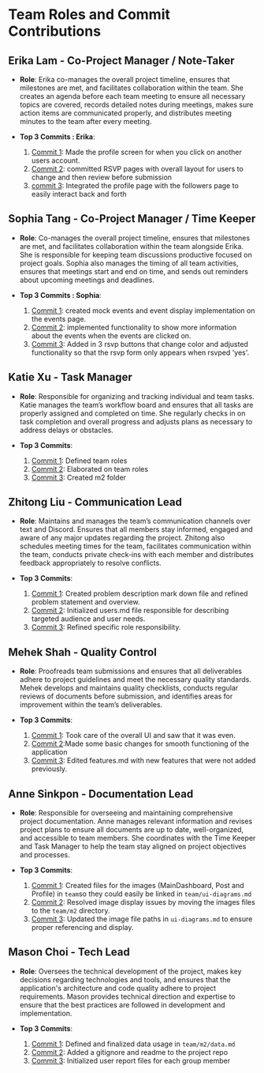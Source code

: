# Team Roles and Commit Contributions

## Erika Lam  - Co-Project Manager / Note-Taker
- **Role**: Erika co-manages the overall project timeline, ensures that milestones are met, and facilitates collaboration within the team. She creates an agenda before each team meeting to ensure all necessary topics are covered, records detailed notes during meetings, makes sure action items are communicated properly, and distributes meeting minutes to the team after every meeting.


- **Top 3 Commits : Erika**:
  1. [Commit 1](https://github.com/sophiatangg/CS326Team26/commit/a2a607839ec0e4c72a68af53ef399a69bb653f29#diff-e2eb93a61ffd7877ea5c751abcb3a618e8e2e9a2073a27f66d4114fe10819f86): Made the profile screen for when you click on another users account.
  2. [Commit 2](https://github.com/sophiatangg/CS326Team26/commit/bcaae32c3dbf2495eacc3b2e0e66c48a1027c873): committed RSVP pages with overall layout for users to change and then review before submission
  3. [commit 3](https://github.com/sophiatangg/CS326Team26/pull/46/commits/0ae60c018710e8b2499929bf658f13e4a388673d): Integrated the profile page with the followers page to easily interact back and forth

## Sophia Tang - Co-Project Manager / Time Keeper
- **Role**: Co-manages the overall project timeline, ensures that milestones are met, and facilitates collaboration within the team alongside Erika. She is responsible for keeping team discussions productive focused on project goals. Sophia also manages the timing of all team activities, ensures that meetings start and end on time, and sends out reminders about upcoming meetings and deadlines.

- **Top 3 Commits : Sophia**:
  1. [Commit 1](https://github.com/sophiatangg/CS326Team26/commit/001c4a894c25e0a6879f638e460b1078783b9c5e): created mock events and event display implementation on the events page.
  2. [Commit 2](https://github.com/sophiatangg/CS326Team26/commit/89ed1c35188c89e19ba0b95e4d72b18f42cbdcc1): implemented functionality to show more information about the events when the events are clicked on. 
  3. [Commit 3](https://github.com/sophiatangg/CS326Team26/commit/8adfbd6438f14ffc42115eef39bf56cc30f78a45): Added in 3 rsvp buttons that change color and adjusted functionality so that the rsvp form only appears when rsvped 'yes'.

## Katie Xu - Task Manager
- **Role**: Responsible for organizing and tracking individual and team tasks. Katie manages the team’s workflow board and ensures that all tasks are properly assigned and completed on time. She regularly checks in on task completion and overall progress and adjusts plans as necessary to address delays or obstacles.

- **Top 3 Commits**:
  1. [Commit 1](https://github.com/sophiatangg/CS326Team26/commit/50283695bf3d3a74b4379b08d4e2c08cc684a85d): Defined team roles
  2. [Commit 2](https://github.com/sophiatangg/CS326Team26/commit/5276ba95276607d48b787a025a968646d90a3747): Elaborated on team roles
  3. [Commit 3](https://github.com/sophiatangg/CS326Team26/commit/7bd4f6f36b91b95ad18d88aa8add45722fa270cb): Created m2 folder

## Zhitong Liu - Communication Lead
- **Role**: Maintains and manages the team’s communication channels over text and Discord. Ensures that all members stay informed, engaged and aware of any major updates regarding the project. Zhitong also schedules meeting times for the team, facilitates communication within the team, conducts private check-ins with each member and distributes feedback appropriately to resolve conflicts.

- **Top 3 Commits**:
  1. [Commit 1](https://github.com/sophiatangg/CS326Team26/commit/494e08f9c93c8877b11a624cf08484e4e6f24f77): Created problem description mark down file and refined problem statement and overview.
  2. [Commit 2](https://github.com/sophiatangg/CS326Team26/commit/57d9b8f13effca6f5c6ab8b6830ac9ca4888ae19): Initialized users.md file responsible for describing targeted audience and user needs.
  3. [Commit 3](https://github.com/sophiatangg/CS326Team26/commit/1507d841495881f6d4d420e21d7ba10f113e365c): Refined specific role responsibility.

## Mehek Shah - Quality Control
- **Role**: Proofreads team submissions and ensures that all deliverables adhere to project guidelines and meet the necessary quality standards. Mehek develops and maintains quality checklists, conducts regular reviews of documents before submission, and identifies areas for improvement within the team’s deliverables. 

- **Top 3 Commits**:
  1. [Commit 1](https://github.com/sophiatangg/CS326Team26/pull/27#issue-2663928490): Took care of the overall UI and saw that it was even.
  2. [Commit 2](https://github.com/sophiatangg/CS326Team26/pull/30#issue-2665123514):Made some basic changes for smooth functioning of the application
  3. [Commit 3](https://github.com/sophiatangg/CS326Team26/pull/49#issue-2666818201): Edited features.md with new features that were not added previously.


## Anne Sinkpon - Documentation Lead
- **Role**: Responsible for overseeing and maintaining comprehensive project documentation. Anne manages relevant information and revises project plans to ensure all documents are up to date, well-organized, and accessible to team members. She coordinates with the Time Keeper and Task Manager to help the team stay aligned on project objectives and processes.


- **Top 3 Commits**:
  1. [Commit 1](https://github.com/sophiatangg/CS326Team26/commit/8819766545965c269c54a7d9a8043827d8b3589a): Created files for the images (MainDashboard, Post and Profile) in `team`so they could easily be linked in `team/ui-diagrams.md`
  2. [Commit 2](https://github.com/sophiatangg/CS326Team26/commit/2a19df3075743f73fb67cd4c3020d5b9388cdeab): Resolved image display issues by moving the images files to the `team/m2` directory.
  3. [Commit 3](https://github.com/sophiatangg/CS326Team26/commit/effc6a7111f80f2eaa48261caa94097c8c6d800b): Updated the image file paths in `ui-diagrams.md` to ensure proper referencing and display.

## Mason Choi - Tech Lead
- **Role**: Oversees the technical development of the project, makes key decisions regarding technologies and tools, and ensures that the application's architecture and code quality adhere to project requirements. Mason provides technical direction and expertise to ensure that the best practices are followed in development and implementation.


- **Top 3 Commits**:
  1. [Commit 1](https://github.com/sophiatangg/CS326Team26/commit/3e5cb94c2a28b0bd380c473130ec0672f4eb2a2a): Defined and finalized data usage in `team/m2/data.md`
  2. [Commit 2](https://github.com/sophiatangg/CS326Team26/commit/da5616c0a0b835dca6f0ebba3a015b56a0294b54): Added a gitignore and readme to the project repo
  3. [Commit 3](https://github.com/sophiatangg/CS326Team26/commit/cbd2ca78918d639a7aadf8259357844c0593a01b): Initialized user report files for each group member

